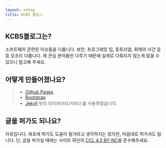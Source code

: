 ```yaml
---
layout: notag
title: KCBS 블로그
---
```

## KCBS블로그는?
소프트웨어 관련된 이슈들을 다룹니다. 보안, 프로그래밍 팁, 튜토리얼, 화제의 사건 등등 모조리 다룹니다. 제 관심 분야들만 다루기 때문에 실제로 다뤄지지 않는게 많을 수 있으니 참고해 주세요.

## 어떻게 만들어졌나요?
> * <a href="https://pages.github.com/">Github Pages</a>
> * <a href="http://getbootstrap.com/">Bootstrap</a>
> * <a href="https://jekyllrb.com/">Jekyll</a>
위의 라이브러리/서비스를 사용하였습니다.

## 글을 퍼가도 되나요?
자유입니다. 애초에 퍼가도 도움이 될거라고 생각하지는 않지만, 마음대로 퍼가셔도 됩니다.
단, 글을 퍼가실 때에는 사이트 하단의 <a href="http://creativecommons.org/licenses/by-nc/4.0/">CCL 4.0 BY-NC</a>를 준수해주세요.